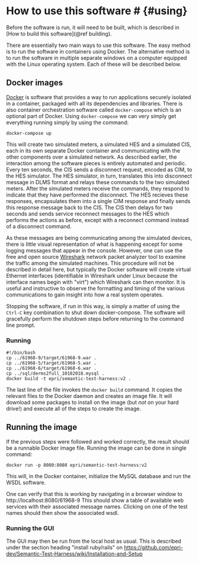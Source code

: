 # How to use this software # {#using}

Before the software is run, it will need to be built, which is described in [How to build this software](@ref building).

There are essentially two main ways to use this software.  The easy method is to run the software in containers using Docker.  The alternative method is to run the software in multiple separate windows on a computer equipped with the Linux operating system.  Each of these will be described below.  

## Docker images ##
[Docker](https://docs.docker.com/) is software that provides a way to run applications securely isolated in a container, packaged with all its dependencies and libraries.  There is also container orchestration software called `docker-compose` which is an optional part of Docker.  Using `docker-compose` we can very simply get everything running simply by using the command:

    docker-compose up

This will create two simulated meters, a simulated HES and a simulated CIS, each in its own separate Docker container and communicating with the other components over a simulated network.  As described earlier, the interaction among the software pieces is entirely automated and periodic.  Every ten seconds, the CIS sends a disconnect request, encoded as CIM, to the HES simulator.  The HES simulator, in turn, translates this into disconnect message in DLMS format and relays these commands to the two simulated meters.  After the simulated meters receive the commands, they respond to indicate that they have performed the disconnect.  The HES recieves these responses, encapsulates them into a single CIM response and finally sends this response message back to the CIS.  The CIS then delays for two seconds and sends service reconnect messages to the HES which performs the actions as before, except with a reconnect command instead of a disconnect command.

As these messages are being communicating among the simulated devices, there is little visual representation of what is happening except for some logging messages that appear in the console.  However, one can use the free and open source [Wireshark](https://www.wireshark.org/#download) network packet analyzer tool to examine the traffic among the simulated machines.  This procedure will not be described in detail here, but typically the Docker software will create virtual Ethernet interfaces (identifiable in Wireshark under Linux because the interface names begin with "virt") which Wireshark can then monitor.  It is useful and instructive to observe the formatting and timing of the various communications to gain insight into how a real system operates.

Stopping the software, if run in this way, is simply a matter of using the `Ctrl-C` key combination to shut down docker-compose.  The software will gracefully perform the shutdown steps before returning to the command line prompt.

### Running ###


```
#!/bin/bash
cp ../61968-9/target/61968-9.war .
cp ../61968-5/target/61968-5.war .
cp ../61968-6/target/61968-6.war .
cp ../sql/derms2full_10182018.mysql .
docker build -t epri/semantic-test-harness:v2 .
```

The last line of the file invokes the `docker build` command.  It copies the relevant files to the Docker daemon and creates an image file.  It will download some packages to install on the image (but *not* on your hard drive!)  and execute all of the steps to create the image.

## Running the image ##
If the previous steps were followed and worked correctly, the result should be a runnable Docker image file.  Running the image can be done in single command:

    docker run -p 8080:8080 epri/semantic-test-harness:v2

This will, in the Docker container, initialize the MySQL database and run the WSDL software.

One can verify that this is working by navigating in a browser window to http://localhost:8080/61968-9  This should show a table of available web services with their associated message names.  Clicking on one of the test names should then show the associated wsdl.

### Running the GUI ### 
The GUI may then be run from the local host as usual.  This is described under the section heading "install ruby/rails" on https://github.com/epri-dev/Semantic-Test-Harness/wiki/Installation-and-Setup

